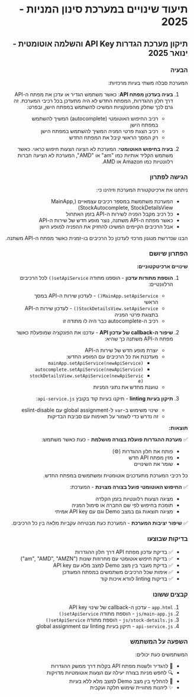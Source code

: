 <div dir="rtl" align="right">

# תיעוד שינויים במערכת סינון המניות - 2025

## תיקון מערכת הגדרות API Key והשלמה אוטומטית - ינואר 2025

### הבעיה

המערכת סבלה משתי בעיות מרכזיות:

1. **בעיה בעדכון מפתח API**: כאשר משתמש הגדיר או עדכן את מפתח ה-API דרך חלון ההגדרות, המפתח החדש לא היה מתעדכן בכל רכיבי המערכת. זה גרם לכך שחלק מהפונקציות המשיכו להשתמש במפתח הישן, ובפרט:
   - רכיב החיפוש האוטומטי (autocomplete) המשיך להשתמש במפתח הישן
   - רכיב הצגת פרטי המניה המשיך להשתמש במפתח הישן
   - רק המסך הראשי קיבל את המפתח החדש

2. **בעיה בחיפוש האוטומטי**: המערכת לא הציגה הצעות חיפוש כראוי. כאשר משתמש הקליד אותיות כמו "am" או "AMD", המערכת לא הציעה חברות רלוונטיות כמו Amazon או AMD.

### הגישה לפתרון

ניתחנו את ארכיטקטורת המערכת וזיהינו כי:

- המערכת משתמשת במספר רכיבים עצמאיים (MainApp, StockAutocomplete, StockDetailsView)
- כל רכיב מקבל הפניה לשירות ה-API בזמן האתחול
- כאשר מפתח ה-API משתנה, נוצר מופע חדש של שירות ה-API
- אבל הרכיבים הקיימים המשיכו להחזיק את ההפניה למופע הישן

הבנו שנדרשת מנגנון מרכזי לעדכון כל הרכיבים בו-זמנית כאשר מפתח ה-API משתנה.

### הפתרון שיושם

**שינויים ארכיטקטוניים:**

1. **הוספת מתודות עדכון** - הוספנו מתודה `setApiService()` לכל הרכיבים הרלוונטיים:
   - `MainApp.setApiService()` - לעדכון שירות ה-API במסך הראשי
   - `StockDetailsView.setApiService()` - לעדכון שירות ה-API בתצוגת פרטי המניה
   - רכיב ה-autocomplete כבר היה לו מתודה זו

2. **שיפור ה-callback של עדכון API** - עדכנו את הפונקציה שמופעלת כאשר מפתח ה-API משתנה כך שהיא:
   - יוצרת מופע חדש של שירות ה-API
   - מעדכנת את כל הרכיבים עם המופע החדש:
     - `mainApp.setApiService(newApiService)`
     - `autocomplete.setApiService(newApiService)`
     - `stockDetailsView.setApiService(newApiService)`
   - טוענת מחדש את נתוני המניות

3. **תיקון בעיות linting** - תיקנו בעיות קוד בקובץ `api-service.js`:
   - שינוי משימוש ב-`var` ל-global assignment עם eslint-disable
   - זה נדרש כדי לשמור על תאימות עם סביבת הבדיקות

**תוצאות:**

✅ **מערכת ההגדרות פועלת בצורה מושלמת** - כעת כאשר משתמש:
- פותח את חלון ההגדרות (⚙️)
- מזין מפתח API חדש
- שומר את השינויים

כל רכיבי המערכת מתעדכנים אוטומטית ומשתמשים במפתח החדש.

✅ **החיפוש האוטומטי פועל בצורה מצוינת** - המערכת:
- מציגה הצעות רלוונטיות בזמן הקלדה
- תומכת בחיפוש לפי שם החברה או סימול המניה
- מציגה תוצאות גם במצב Demo וגם עם API key אמיתי

✅ **שיפור יציבות המערכת** - המערכת כעת מבטיחה עקביות מלאה בין כל הרכיבים.

### בדיקות שבוצעו

- ✅ בדיקת עדכון מפתח API דרך חלון ההגדרות
- ✅ בדיקת חיפוש אוטומטי עם מחרוזות שונות ("am", "AMD", "AMZN")
- ✅ בדיקת מעבר בין מצב Demo למצב מלא עם API key
- ✅ אימות שכל הרכיבים משתמשים במפתח המעודכן
- ✅ בדיקות linting לוודא איכות קוד

### קבצים ששונו

1. `app.html` - עדכון ה-callback של שינוי API key
2. `js/main-app.js` - הוספת מתודה `setApiService()`
3. `js/stock-details.js` - הוספת מתודה `setApiService()`
4. `api-service.js` - תיקון בעיות linting עם global assignment

### השפעה על המשתמש

המשתמשים כעת יכולים:
- 🔑 להגדיר ולשנות מפתח API בקלות דרך ממשק ההגדרות
- 🔍 לחפש מניות בצורה יעילה עם הצעות אוטומטיות מדויקות
- 🔄 להחליף בין מצב Demo למצב מלא ללא בעיות
- ✨ ליהנות מחוויית שימוש חלקה ועקבית

</div>
